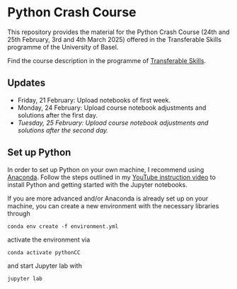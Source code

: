 # Python Crash Course

This repository provides the material for the Python Crash Course (24th and 25th February, 3rd and 4th March 2025) offered in the Transferable Skills programme of the University of Basel.

Find the course description in the programme of [Transferable Skills](https://fortbildung.unibas.ch/courses/organizer/scientific-tools/python-crash-course-for-beginners-300499).

## Updates

* Friday, 21 February: Upload notebooks of first week.
* Monday, 24 February: Upload course notebook adjustments and solutions after the first day.
* *Tuesday, 25 February: Upload course notebook adjustments and solutions after the second day.*

## Set up Python

In order to set up Python on your own machine, I recommend using [Anaconda](https://www.anaconda.com/products/individual). Follow the steps outlined in my [YouTube instruction video](https://youtu.be/-RJnYbxVZTg) to install Python and getting started with the Jupyter notebooks.

If you are more advanced and/or Anaconda is already set up on your machine, you can create a new environment with the necessary libraries through

```
conda env create -f environment.yml
``` 

activate the environment via

```
conda activate pythonCC
``` 

and start Jupyter lab with

```
jupyter lab
``` 
